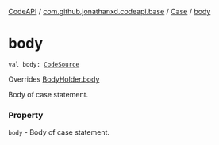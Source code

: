 [CodeAPI](../../index.md) / [com.github.jonathanxd.codeapi.base](../index.md) / [Case](index.md) / [body](.)

# body

`val body: `[`CodeSource`](../../com.github.jonathanxd.codeapi/-code-source/index.md)

Overrides [BodyHolder.body](../-body-holder/body.md)

Body of case statement.

### Property

`body` - Body of case statement.